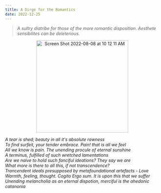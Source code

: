 ```yaml
---
title: A Dirge for the Romantics 
date: 2022-12-25
---
```

> *A sultry diatribe for those of the more romantic disposition. Aesthete sensibilites can be deleterious.*

<p align="center">
    <img width="300" alt="Screen Shot 2022-08-08 at 10 12 11 AM" src="https://user-images.githubusercontent.com/73560826/209465672-eebbe634-89ad-4121-ae84-43d65d2c0080.png">
</p>



*A tear is shed; beauty in all it's absolute rawness<br>
To find surfeit, your tender embrace. Pain! that is all we feel<br>
All we know is pain. The unending procule of eternal sunshine<br>
A terminus, fulfilled of such wretched lamentations<br>
Are we naive to hold such fanciful ideations? They say we are<br>
What more is there to all this, if not transcendence?<br>
Trancendent ideals presupposed by metafoundational artefacts - Love<br>
Warmth, feeling, thought. Cogito Ergo sum. It is upon this that we suffer<br>
Unending melancholia as an eternal dispotion, merciful is the ahedonic catanonia*

